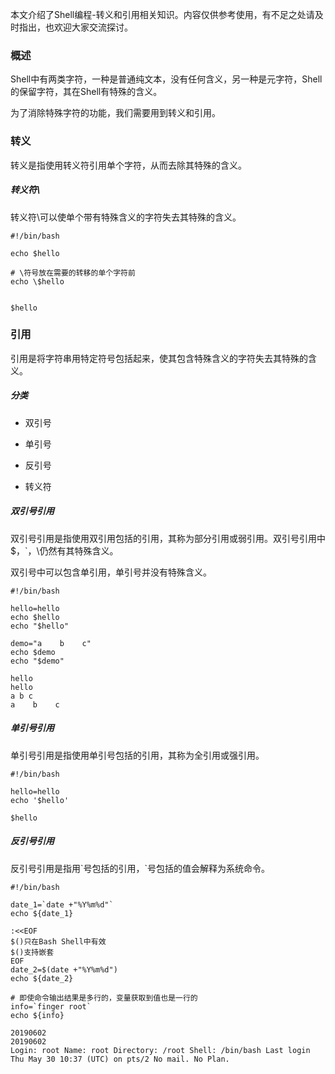 本文介绍了Shell编程-转义和引用相关知识。内容仅供参考使用，有不足之处请及时指出，也欢迎大家交流探讨。

### 概述

Shell中有两类字符，一种是普通纯文本，没有任何含义，另一种是元字符，Shell的保留字符，其在Shell有特殊的含义。

为了消除特殊字符的功能，我们需要用到转义和引用。

### 转义

转义是指使用转义符引用单个字符，从而去除其特殊的含义。

##### 转义符\

转义符\可以使单个带有特殊含义的字符失去其特殊的含义。

``` shell
#!/bin/bash

echo $hello

# \符号放在需要的转移的单个字符前
echo \$hello
```

``` text

$hello
```

### 引用

引用是将字符串用特定符号包括起来，使其包含特殊含义的字符失去其特殊的含义。

##### 分类

* 双引号

* 单引号

* 反引号

* 转义符

##### 双引号引用

双引号引用是指使用双引用包括的引用，其称为部分引用或弱引用。双引号引用中$，`，\仍然有其特殊含义。

双引号中可以包含单引用，单引号并没有特殊含义。

``` shell
#!/bin/bash

hello=hello
echo $hello
echo "$hello"

demo="a    b    c"
echo $demo
echo "$demo"
```

``` text
hello
hello
a b c
a    b    c
```

##### 单引号引用

单引号引用是指使用单引号包括的引用，其称为全引用或强引用。

``` shell
#!/bin/bash

hello=hello
echo '$hello'
```

``` text
$hello
```

##### 反引号引用

反引号引用是指用\`号包括的引用，`号包括的值会解释为系统命令。

``` shell
#!/bin/bash

date_1=`date +"%Y%m%d"`
echo ${date_1}

:<<EOF
$()只在Bash Shell中有效
$()支持嵌套
EOF
date_2=$(date +"%Y%m%d")
echo ${date_2}

# 即使命令输出结果是多行的，变量获取到值也是一行的
info=`finger root`
echo ${info}
```

``` text
20190602
20190602
Login: root Name: root Directory: /root Shell: /bin/bash Last login Thu May 30 10:37 (UTC) on pts/2 No mail. No Plan.
```